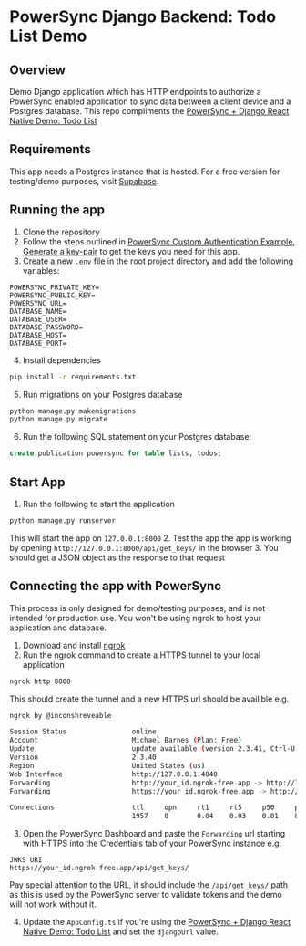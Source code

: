 # PowerSync Django Backend: Todo List Demo

## Overview

Demo Django application which has HTTP endpoints to authorize a PowerSync enabled application to sync data between a client device and a Postgres database.
This repo compliments the [PowerSync + Django React Native Demo: Todo List](https://github.com/powersync-ja/powersync-js/tree/main/demos/django-react-native-todolist)

## Requirements

This app needs a Postgres instance that is hosted. For a free version for testing/demo purposes, visit [Supabase](https://supabase.com/).

## Running the app

1. Clone the repository
2. Follow the steps outlined in [PowerSync Custom Authentication Example](https://github.com/journeyapps/powersync-jwks-example), [Generate a key-pair](https://github.com/journeyapps/powersync-jwks-example#1-generate-a-key-pair) to get the keys you need for this app.
3. Create a new `.env` file in the root project directory and add the following variables:

```
POWERSYNC_PRIVATE_KEY=
POWERSYNC_PUBLIC_KEY=
POWERSYNC_URL=
DATABASE_NAME=
DATABASE_USER=
DATABASE_PASSWORD=
DATABASE_HOST=
DATABASE_PORT=
```

4. Install dependencies

```sh
pip install -r requirements.txt
```

5. Run migrations on your Postgres database

```sh
python manage.py makemigrations
python manage.py migrate
```

6. Run the following SQL statement on your Postgres database:

```sql
create publication powersync for table lists, todos;
```

## Start App

1. Run the following to start the application

```sh
python manage.py runserver
```

This will start the app on `127.0.0.1:8000`
2. Test the app the app is working by opening `http://127.0.0.1:8000/api/get_keys/` in the browser
3. You should get a JSON object as the response to that request

## Connecting the app with PowerSync

This process is only designed for demo/testing purposes, and is not intended for production use. You won't be using ngrok to host your application and database.

1. Download and install [ngrok](https://ngrok.com/)
2. Run the ngrok command to create a HTTPS tunnel to your local application

```sh
ngrok http 8000
```

This should create the tunnel and a new HTTPS url should be availible e.g.

```sh
ngrok by @inconshreveable                                                                                                                  (Ctrl+C to quit)

Session Status                online
Account                       Michael Barnes (Plan: Free)
Update                        update available (version 2.3.41, Ctrl-U to update)
Version                       2.3.40
Region                        United States (us)
Web Interface                 http://127.0.0.1:4040
Forwarding                    http://your_id.ngrok-free.app -> http://localhost:8000
Forwarding                    https://your_id.ngrok-free.app -> http://localhost:8000

Connections                   ttl     opn     rt1     rt5     p50     p90
                              1957    0       0.04    0.03    0.01    89.93
```

3. Open the PowerSync Dashboard and paste the `Forwarding` url starting with HTTPS into the Credentials tab of your PowerSync instance e.g.

```
JWKS URI
https://your_id.ngrok-free.app/api/get_keys/
```

Pay special attention to the URL, it should include the `/api/get_keys/` path as this is used by the PowerSync server to validate tokens and the demo will not work without it.

4. Update the `AppConfig.ts` if you're using the [PowerSync + Django React Native Demo: Todo List](https://github.com/powersync-ja/powersync-js/tree/main/demos/django-react-native-todolist) and set the `djangoUrl` value.
